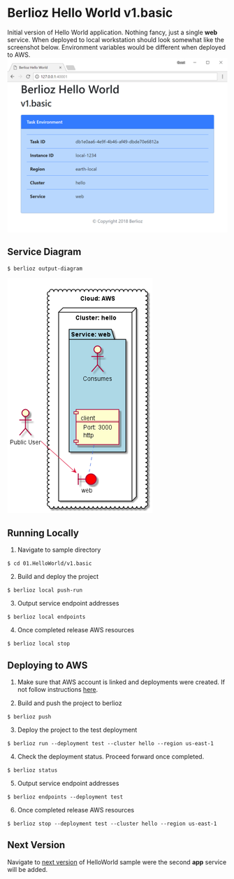 # Berlioz Hello World v1.basic

Initial version of Hello World application. Nothing fancy, just a single **web**
service. When deployed to local workstation should look somewhat like the
screenshot below. Environment variables would be different when deployed to
AWS.
![v1.basic Screenshot](screenshot.png)

## Service Diagram
```
$ berlioz output-diagram
```
![v1.basic Diagram](diagram.png)

## Running Locally

1. Navigate to sample directory
```
$ cd 01.HelloWorld/v1.basic
```

2. Build and deploy the project
```
$ berlioz local push-run
```

3. Output service endpoint addresses
```
$ berlioz local endpoints
```

4. Once completed release AWS resources
```
$ berlioz local stop
```

## Deploying to AWS

1. Make sure that AWS account is linked and deployments were created. If not follow instructions [here](../../README.md).

2. Build and push the project to berlioz
```
$ berlioz push
```

3. Deploy the project to the test deployment
```
$ berlioz run --deployment test --cluster hello --region us-east-1
```

4. Check the deployment status. Proceed forward once completed.
```
$ berlioz status
```

5. Output service endpoint addresses
```
$ berlioz endpoints --deployment test
```

6. Once completed release AWS resources
```
$ berlioz stop --deployment test --cluster hello --region us-east-1
```

## Next Version
Navigate to [next version](../v2.second-service) of HelloWorld sample were the second **app** service will be added.
